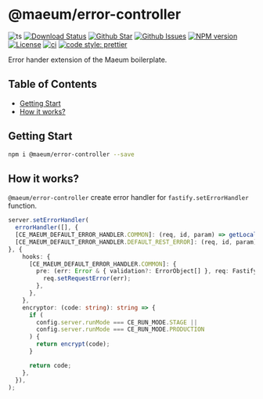 # @maeum/error-controller <!-- omit in toc -->

![ts](https://flat.badgen.net/badge/Built%20With/TypeScript/blue)
[![Download Status](https://img.shields.io/npm/dw/@maeum/error-controller.svg?style=flat-square)](https://npmcharts.com/compare/@maeum/error-controller?minimal=true)
[![Github Star](https://img.shields.io/github/stars/@maeum/error-controller.svg?style=flat-square)](https://github.com/maeumjs/error-controller)
[![Github Issues](https://img.shields.io/github/issues/maeumjs/error-controller)](https://github.com/maeumjs/error-controller/issues)
[![NPM version](https://img.shields.io/npm/v/@maeum/error-controller.svg?style=flat-square)](https://www.npmjs.com/package/@maeum/error-controller)
[![License](https://img.shields.io/npm/l/@maeum/error-controller.svg?style=flat-square)](https://github.com/maeumjs/error-controller/blob/master/LICENSE)
[![ci](https://github.com/maeumjs/error-controller/actions/workflows/ci.yml/badge.svg)](https://github.com/maeumjs/error-controller/actions/workflows/ci.yml)
[![code style: prettier](https://img.shields.io/badge/code_style-prettier-ff69b4.svg?style=flat-square)](https://github.com/prettier/prettier)

Error hander extension of the Maeum boilerplate.

## Table of Contents <!-- omit in toc -->

- [Getting Start](#getting-start)
- [How it works?](#how-it-works)

## Getting Start

```bash
npm i @maeum/error-controller --save
```

## How it works?

`@maeum/error-controller` create error handler for `fastify.setErrorHandler` function.

```ts
server.setErrorHandler(
  errorHandler([], {
  [CE_MAEUM_DEFAULT_ERROR_HANDLER.COMMON]: (req, id, param) => getLocales(req.headers['accept-language']).t(id, param),
  [CE_MAEUM_DEFAULT_ERROR_HANDLER.DEFAULT_REST_ERROR]: (req, id, param) => getLocales(req.headers['accept-language']).t(id, param),
}, {
    hooks: {
      [CE_MAEUM_DEFAULT_ERROR_HANDLER.COMMON]: {
        pre: (err: Error & { validation?: ErrorObject[] }, req: FastifyRequest) => {
          req.setRequestError(err);
        },
      },
    },
    encryptor: (code: string): string => {
      if (
        config.server.runMode === CE_RUN_MODE.STAGE ||
        config.server.runMode === CE_RUN_MODE.PRODUCTION
      ) {
        return encrypt(code);
      }

      return code;
    },
  }),
);
```
